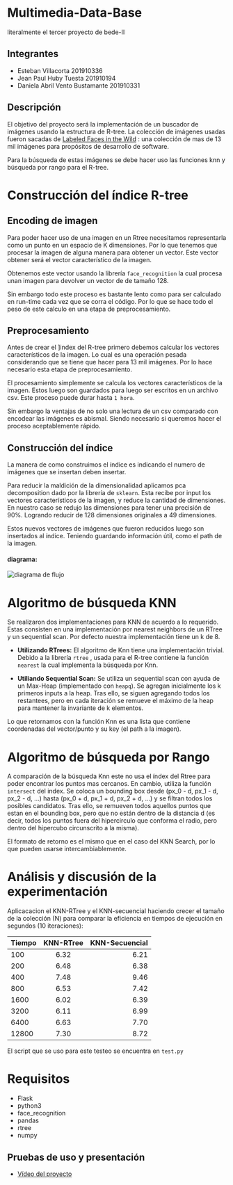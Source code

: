 
# Multimedia-Data-Base
literalmente el tercer proyecto de bede-II

## Integrantes

- Esteban Villacorta  201910336
- Jean Paul Huby Tuesta 201910194
- Daniela Abril Vento Bustamante 201910331

## Descripción

El objetivo del proyecto será la implementación de un buscador de imágenes usando la estructura de R-tree. La colección de imágenes usadas fueron sacadas de    [Labeled Faces in the Wild](http://vis-www.cs.umass.edu/lfw/) : una colección de mas de 13 mil imágenes para propósitos de desarrollo de software.

Para la búsqueda de estas imágenes se debe hacer uso las funciones knn  y búsqueda por rango para el R-tree.


# Construcción del índice R-tree



## Encoding de imagen

Para poder hacer uso de una imagen en un Rtree necesitamos representarla como un punto en un espacio de K dimensiones. Por lo que tenemos que procesar la imagen de alguna manera para obtener un vector. Este vector obtener será el vector característico de la imagen. 

Obtenemos este vector usando la librería `face_recognition` la cual procesa unan imagen para devolver un vector de de tamaño 128. 

Sin embargo todo este proceso es bastante lento como para ser calculado en run-time cada vez que se corra el código. Por lo que se hace todo el peso de este calculo en una etapa de preprocesamiento.



## Preprocesamiento

Antes de crear el ]index del R-tree primero debemos calcular los vectores característicos de la imagen. Lo cual es una operación pesada considerando que se tiene que hacer para 13 mil imágenes. Por lo hace necesario esta etapa de preprocesamiento.

El procesamiento simplemente se calcula los vectores característicos de la imagen. Estos luego son guardados para luego ser escritos en un archivo csv. Este proceso puede durar hasta `1 hora`. 

Sin embargo la ventajas de no solo una lectura de un csv comparado con encodear las imágenes es abismal. Siendo necesario si queremos hacer el proceso aceptablemente rápido.



## Construcción del índice

La manera de como construimos el índice es indicando el numero de imágenes que se insertan deben insertar.

Para reducir la maldición de la dimensionalidad aplicamos pca decomposition dado por la librería de `sklearn`. Esta recibe por input los vectores característicos de la imagen, y reduce la cantidad de dimensiones. En nuestro caso se redujo las dimensiones para tener una precisión de 90%. Logrando reducir de 128 dimensiones originales a 49 dimensiones.

Estos nuevos vectores de imágenes que fueron reducidos luego son insertados al índice. Teniendo guardando información útil, como el path de la imagen.


#### diagrama:

![diagrama de flujo](https://media.discordapp.net/attachments/840221207172350003/873360416842059816/Untitled_Diagram.png)


# Algoritmo de búsqueda KNN

Se realizaron dos implementaciones para KNN de acuerdo a lo requerido. Estas consisten en una implementación por nearest neighbors de un RTree y un sequential scan. Por defecto nuestra implementación tiene un k de 8.

- **Utilizando RTrees:** El algoritmo de Knn tiene una implementación trivial. Debido a la librería `rtree` ,  usada para el R-tree contiene la función `nearest` la cual implementa la búsqueda por Knn.  

- **Utiliando Sequential Scan:** Se utiliza un sequential scan con ayuda de un Max-Heap (implementado con `heapq`). Se agregan inicialmente los k primeros inputs a la heap. Tras ello, se siguen agregando todos los restantees, pero en cada iteración se remueve el máximo de la heap para mantener la invariante de k elementos.

Lo que retornamos con la función Knn es una lista que contiene coordenadas del vector/punto y su key (el path a la imagen).



# Algoritmo de búsqueda por Rango

A comparación de la búsqueda Knn este no usa el índex del Rtree para poder encontrar los puntos mas cercanos. En cambio, utiliza la función `intersect` del index. Se coloca un bounding box desde (px_0 - d, px_1 - d, px_2 - d, ...) hasta (px_0 + d,  px_1 + d, px_2 + d, ...) y se filtran todos los posibles candidatos. Tras ello, se remueven todos aquellos puntos que estan en el bounding box, pero que no están dentro de la distancia d (es decir, todos los puntos fuera del hipercirculo que conforma el radio, pero dentro del hipercubo circunscrito a la misma).

El formato de retorno es el mismo que en el caso del KNN Search, por lo que pueden usarse intercambiablemente.




# Análisis y discusión de la experimentación


Aplicacacion el KNN-RTree y el KNN-secuencial haciendo crecer el tamaño de la colección (N) para comparar la eficiencia en tiempos de ejecución en segundos (10 iteraciones):

| Tiempo|      KNN-RTree|  KNN-Secuencial|
|----------|:-------------:|------:|
|100       |  6.32         |6.21       |
|200       |  6.48         |6.38       |
|400       | 7.48          | 9.46      |
|800       |  6.53         | 7.42      |
|1600      |  6.02         |  6.39     |
|3200      |  6.11         |  6.99     |
|6400      |  6.63         |    7.70   |
|12800     |  7.30         |  8.72     |

El script que se uso para este testeo se encuentra en `test.py`




# Requisitos

- Flask 
- python3
- face_recognition
- pandas
- rtree
- numpy

## Pruebas de uso y presentación

- [Vídeo del proyecto](https://drive.google.com/drive/folders/1vCWJYOEFpJduP1AZBpRjJouA5BNZIWBy?usp=sharing)

